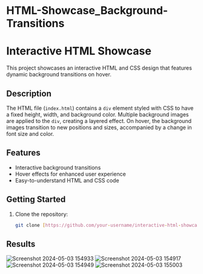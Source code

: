 # HTML-Showcase_Background-Transitions

# Interactive HTML Showcase

This project showcases an interactive HTML and CSS design that features dynamic background transitions on hover.

## Description

The HTML file (`index.html`) contains a `div` element styled with CSS to have a fixed height, width, and background color. Multiple background images are applied to the `div`, creating a layered effect. On hover, the background images transition to new positions and sizes, accompanied by a change in font size and color.

## Features

- Interactive background transitions
- Hover effects for enhanced user experience
- Easy-to-understand HTML and CSS code

## Getting Started

1. Clone the repository:
   ```sh
   git clone [https://github.com/your-username/interactive-html-showcase.git](https://github.com/ummefahad/HTML-Showcase_Background-Transitions.git)
## Results
![Screenshot 2024-05-03 154933](https://github.com/ummefahad/HTML-Showcase_Background-Transitions/assets/110823502/044c059c-7bd8-4175-9ef9-1d07c386f659)
![Screenshot 2024-05-03 154917](https://github.com/ummefahad/HTML-Showcase_Background-Transitions/assets/110823502/1a019b14-c81e-4f45-859f-5d120e6a5e52)
![Screenshot 2024-05-03 154949](https://github.com/ummefahad/HTML-Showcase_Background-Transitions/assets/110823502/4e0a00a3-5c05-4706-8a35-0a45c1efba72)
![Screenshot 2024-05-03 155003](https://github.com/ummefahad/HTML-Showcase_Background-Transitions/assets/110823502/4fc674f4-920c-4050-8dbe-70fef1794212)



